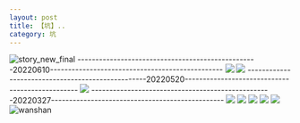 ```yaml
---
layout: post
title: 【坑】..
category: 坑
---
```

![story_new_final](http://s1r3itzmh.hd-bkt.clouddn.com/img/story_new_final_0322.png)
--------------------------------------------------20220610------------------------------------------------
![](http://s1r2k4uc5.hd-bkt.clouddn.com/img/keng_220610_2.jpg)
![](http://s1r2k4uc5.hd-bkt.clouddn.com/img/keng_220610_1.jpg)
--------------------------------------------------20220520------------------------------------------------
![](http://s1r2k4uc5.hd-bkt.clouddn.com/img/keng_220520_3.jpg)
--------------------------------------------------20220327------------------------------------------------
![](http://s1r3itzmh.hd-bkt.clouddn.com/img/ali-220327-6.jpg)
![](http://s1r3itzmh.hd-bkt.clouddn.com/img/ali-220327-4.jpg)
![](http://s1r3itzmh.hd-bkt.clouddn.com/img/ali-220327-5.jpg)
![](http://s1r3itzmh.hd-bkt.clouddn.com/img/ali-220327-2.jpg)
![](http://s1r3itzmh.hd-bkt.clouddn.com/img/ali-220327-3.jpg)
![wanshan](http://s1r3itzmh.hd-bkt.clouddn.com/img/wanshan.png)